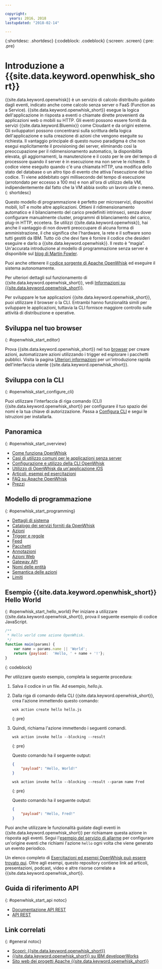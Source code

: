 ```yaml
---

copyright:
  years: 2016, 2018
lastupdated: "2018-02-14"

---
```


{:shortdesc: .shortdesc}
{:codeblock: .codeblock}
{:screen: .screen}
{:pre: .pre}

# Introduzione a {{site.data.keyword.openwhisk_short}}

{{site.data.keyword.openwhisk}} è un servizio di calcolo distribuito guidato dagli eventi, indicato anche come calcolo senza server o FaaS (Function as a Service). {{site.data.keyword.openwhisk_short}} esegue la logica dell'applicazione in risposta a eventi o chiamate dirette provenienti da applicazioni web o mobili su HTTP. Gli eventi possono essere forniti da servizi {{site.data.keyword.Bluemix}} come Cloudant e da origini esterne. Gli sviluppatori possono concentrarsi sulla scrittura della logica dell'applicazione e sulla creazione di azioni che vengono eseguite su richiesta.
Il vantaggio principale di questo nuovo paradigma è che non esegui esplicitamente il provisioning dei server, eliminando così la preoccupazione per il ridimensionamento automatico, la disponibilità elevata, gli aggiornamenti, la manutenzione e il costo per le ore del tempo di processore quando il server è in esecuzione ma non serve le richieste.
Il codice viene eseguito quando c'è una chiamata HTTP, una modifica dello stato del database o un altro tipo di evento che attiva l'esecuzione del tuo codice.
Ti viene addebitato ogni millisecondo del tempo di esecuzione (arrotondato per eccesso a 100 ms) e non all'ora di utilizzo della VM, indipendentemente dal fatto che la VM abbia svolto un lavoro utile o meno.
{: shortdesc}

Questo modello di programmazione è perfetto per microservizi, dispositivi mobili, IoT e molte altre applicazioni. Ottieni il ridimensionamento automatico e il bilanciamento del carico predefiniti intrinseci, senza dover configurare manualmente cluster, programmi di bilanciamento del carico, plug-in HTTP, eccetera. Se utilizzi {{site.data.keyword.openwhisk}}, hai anche il vantaggio di non doverti preoccupare di alcuna forma di amministrazione, il che significa che l'hardware, la rete e il software sono tutti gestiti da IBM. Tutto ciò che devi fare è fornire il codice che desideri eseguire e darlo a {{site.data.keyword.openwhisk}}. Il resto è “magia”. Un'accurata introduzione al modello di programmazione senza server è disponibile sul [blog di Martin Fowler](https://martinfowler.com/articles/serverless.html).

Puoi anche ottenere il [codice sorgente di Apache OpenWhisk](https://github.com/openwhisk/openwhisk) ed eseguire il sistema autonomamente.

Per ulteriori dettagli sul funzionamento di {{site.data.keyword.openwhisk_short}}, vedi [Informazioni su {{site.data.keyword.openwhisk_short}}](./openwhisk_about.html).

Per sviluppare le tue applicazioni {{site.data.keyword.openwhisk_short}}, puoi utilizzare il browser o la CLI.
Entrambi hanno funzionalità simili per sviluppare le applicazioni, tuttavia la CLI fornisce maggiore controllo sulle attività di distribuzione e operative.

## Sviluppa nel tuo browser
{: #openwhisk_start_editor}

Prova {{site.data.keyword.openwhisk_short}} nel tuo [browser](https://console.{DomainName}/openwhisk/actions) per creare azioni, automatizzare azioni utilizzando i trigger ed esplorare i pacchetti pubblici. Visita la pagina [Ulteriori informazioni](https://console.{DomainName}/openwhisk/learn) per un'introduzione rapida dell'interfaccia utente {{site.data.keyword.openwhisk_short}}.

## Sviluppa con la CLI
{: #openwhisk_start_configure_cli}

Puoi utilizzare l'interfaccia di riga comando (CLI) {{site.data.keyword.openwhisk_short}} per configurare il tuo spazio dei nomi e la tua chiave di autorizzazione.
Passa a [Configura CLI](https://console.{DomainName}/openwhisk/cli) e segui le istruzioni per installarla.

## Panoramica
{: #openwhisk_start_overview}
- [Come funziona OpenWhisk](./openwhisk_about.html)
- [Casi di utilizzo comuni per le applicazioni senza server](./openwhisk_use_cases.html)
- [Configurazione e utilizzo della CLI OpenWhisk](./openwhisk_cli.html)
- [Utilizzo di OpenWhisk da un'applicazione iOS](./openwhisk_mobile_sdk.html)
- [Articoli, esempi ed esercitazioni](https://github.com/openwhisk/openwhisk-external-resources)
- [FAQ su Apache OpenWhisk](http://openwhisk.org/faq)
- [Prezzi](https://console.ng.bluemix.net/openwhisk/learn/pricing)

## Modello di programmazione
{: #openwhisk_start_programming}
- [Dettagli di sistema](./openwhisk_reference.html)
- [Catalogo dei servizi forniti da OpenWhisk](./openwhisk_catalog.html)
- [Azioni](./openwhisk_actions.html)
- [Trigger e regole](./openwhisk_triggers_rules.html)
- [Feed](./openwhisk_feeds.html)
- [Pacchetti](./openwhisk_packages.html)
- [Annotazioni](./openwhisk_annotations.html)
- [Azioni Web](./openwhisk_webactions.html)
- [Gateway API](./openwhisk_apigateway.html)
- [Nomi delle entità](./openwhisk_reference.html#openwhisk_entities)
- [Semantica delle azioni](./openwhisk_reference.html#openwhisk_semantics)
- [Limiti](./openwhisk_reference.html#openwhisk_syslimits)

## Esempio {{site.data.keyword.openwhisk_short}} Hello World
{: #openwhisk_start_hello_world}
Per iniziare a utilizzare {{site.data.keyword.openwhisk_short}}, prova il seguente esempio di codice JavaScript.

```javascript
/**
 * Hello world come azione OpenWhisk.
 */
function main(params) {
    var name = params.name || 'World';
    return {payload:  'Hello, ' + name + '!'};
}
```
{: codeblock}

Per utilizzare questo esempio, completa la seguente procedura:

1. Salva il codice in un file. Ad esempio, *hello.js*.

2. Dalla riga di comando della CLI {{site.data.keyword.openwhisk_short}}, crea l'azione immettendo questo comando:
    ```
    wsk action create hello hello.js
    ```
    {: pre}

3. Quindi, richiama l'azione immettendo i seguenti comandi.
    ```
    wsk action invoke hello --blocking --result
    ```
    {: pre}  

    Questo comando ha il seguente output:
    ```json
    {
        "payload": "Hello, World!"
    }
    ```
    
    ```
    wsk action invoke hello --blocking --result --param name Fred
    ```
    {: pre}  

    Questo comando ha il seguente output:
    ```json
    {
        "payload": "Hello, Fred!"
    }
    ```

Puoi anche utilizzare le funzionalità guidate dagli eventi in {{site.data.keyword.openwhisk_short}} per richiamare questa azione in risposta agli eventi. Segui l'[esempio del servizio di allarme](./openwhisk_packages.html#openwhisk_package_trigger) per configurare un'origine eventi che richiami l'azione `hello` ogni volta che viene generato un evento periodico.

Un elenco completo di [Esercitazioni ed esempi OpenWhisk può essere trovato qui](https://github.com/openwhisk/openwhisk-external-resources#sample-applications). Oltre agli esempi, questo repository contiene link ad articoli, presentazioni, podcast, video e altre risorse correlate a {{site.data.keyword.openwhisk_short}}.

## Guida di riferimento API
{: #openwhisk_start_api notoc}
* [Documentazione API REST](./openwhisk_reference.html#openwhisk_ref_restapi)
* [API REST](https://console.{DomainName}/apidocs/98)

## Link correlati
{: #general notoc}
* [Scopri: {{site.data.keyword.openwhisk_short}}](http://www.ibm.com/cloud-computing/bluemix/openwhisk/)
* [{{site.data.keyword.openwhisk_short}} su IBM developerWorks](https://developer.ibm.com/openwhisk/)
* [Sito web dei progetti Apache {{site.data.keyword.openwhisk_short}}](http://openwhisk.org)
